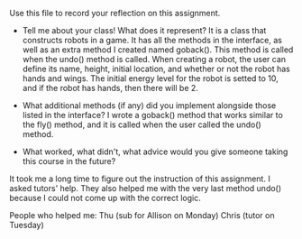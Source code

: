 Use this file to record your reflection on this assignment.

- Tell me about your class! What does it represent?
It is a class that constructs robots in a game. It has all the methods in the interface, as well as an extra method I created named goback(). This method is called when the undo() method is called. When creating a robot, the user can define its name, height, initial location, and whether or not the robot has hands and wings. The initial energy level for the robot is setted to 10, and if the robot has hands, then there will be 2. 


- What additional methods (if any) did you implement alongside those listed in the interface?
I wrote a goback() method that works similar to the fly() method, and it is called when the user called the undo() method.

- What worked, what didn't, what advice would you give someone taking this course in the future?

It took me a long time to figure out the instruction of this assignment. I asked tutors' help. They also helped me with the very last method undo() because I could not come up with the correct logic.

People who helped me:
Thu (sub for Allison on Monday)
Chris (tutor on Tuesday)